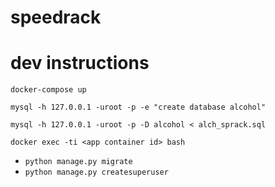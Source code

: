 # speedrack

# dev instructions
```docker-compose up```

```mysql -h 127.0.0.1 -uroot -p -e "create database alcohol"```

```mysql -h 127.0.0.1 -uroot -p -D alcohol < alch_sprack.sql```

```docker exec -ti <app container id> bash```
  - ```python manage.py migrate```
  - ```python manage.py createsuperuser```
